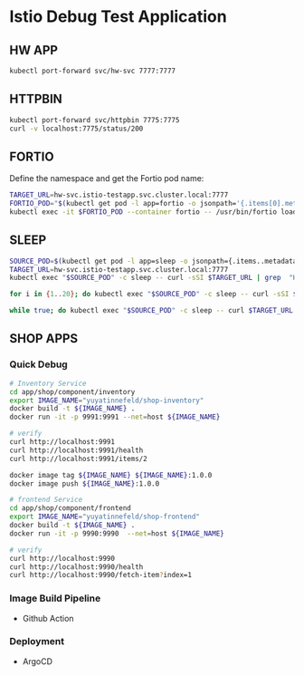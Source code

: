 # Istio Debug Test Application

## HW APP
```bash
kubectl port-forward svc/hw-svc 7777:7777
```

## HTTPBIN
```bash
kubectl port-forward svc/httpbin 7775:7775
curl -v localhost:7775/status/200
```

## FORTIO
Define the namespace and get the Fortio pod name:
```bash
TARGET_URL=hw-svc.istio-testapp.svc.cluster.local:7777
FORTIO_POD="$(kubectl get pod -l app=fortio -o jsonpath='{.items[0].metadata.name}')"
kubectl exec -it $FORTIO_POD --container fortio -- /usr/bin/fortio load -k -c 1 -qps 10 -t 0.5m -loglevel Warning $TARGET_URL
```

## SLEEP
```bash
SOURCE_POD=$(kubectl get pod -l app=sleep -o jsonpath={.items..metadata.name})
TARGET_URL=hw-svc.istio-testapp.svc.cluster.local:7777
kubectl exec "$SOURCE_POD" -c sleep -- curl -sSI $TARGET_URL | grep  "HTTP/"

for i in {1..20}; do kubectl exec "$SOURCE_POD" -c sleep -- curl -sSI $TARGET_URL | grep  "HTTP/"; done

while true; do kubectl exec "$SOURCE_POD" -c sleep -- curl $TARGET_URL 2>/dev/null | grep -E "APP: .* "; done
```

## SHOP APPS

### Quick Debug
```bash
# Inventory Service
cd app/shop/component/inventory
export IMAGE_NAME="yuyatinnefeld/shop-inventory"
docker build -t ${IMAGE_NAME} .
docker run -it -p 9991:9991 --net=host ${IMAGE_NAME}

# verify
curl http://localhost:9991
curl http://localhost:9991/health
curl http://localhost:9991/items/2

docker image tag ${IMAGE_NAME} ${IMAGE_NAME}:1.0.0
docker image push ${IMAGE_NAME}:1.0.0

# frontend Service
cd app/shop/component/frontend
export IMAGE_NAME="yuyatinnefeld/shop-frontend"
docker build -t ${IMAGE_NAME} .
docker run -it -p 9990:9990  --net=host ${IMAGE_NAME}

# verify
curl http://localhost:9990
curl http://localhost:9990/health
curl http://localhost:9990/fetch-item?index=1
```

### Image Build Pipeline
- Github Action

### Deployment
- ArgoCD
